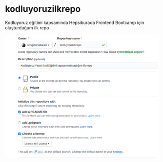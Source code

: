 # kodluyoruzilkrepo
Kodluyoruz eğitimi kapsamında Hepsiburada Frontend Bootcamp için oluşturduğum ilk repo

![photo](https://raw.githubusercontent.com/Kodluyoruz/taskforce/main/git/odev1/figures/github.png)